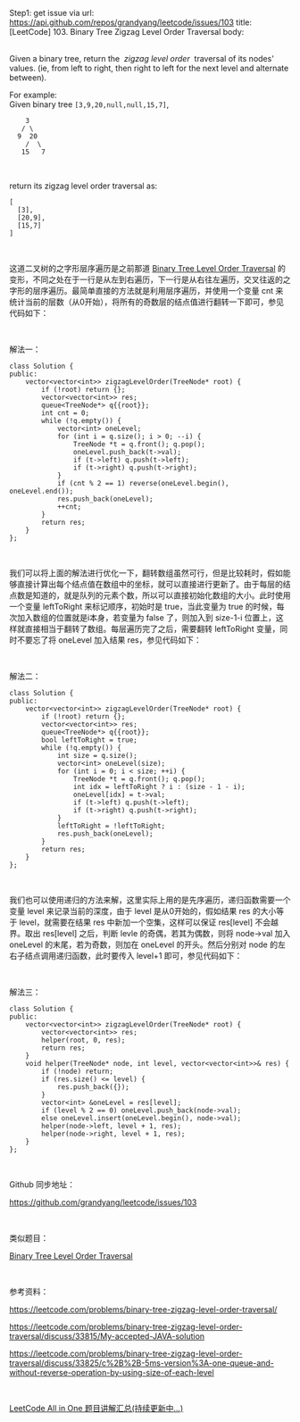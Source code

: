 Step1: get issue via url: https://api.github.com/repos/grandyang/leetcode/issues/103 
 title:[LeetCode] 103. Binary Tree Zigzag Level Order Traversal 
 body:  
  

Given a binary tree, return the  _zigzag level order_  traversal of its nodes' values. (ie, from left to right, then right to left for the next level and alternate between).

For example:  
Given binary tree `[3,9,20,null,null,15,7]`,
    
    
        3
       / \
      9  20
        /  \
       15   7
    

 

return its zigzag level order traversal as:
    
    
    [
      [3],
      [20,9],
      [15,7]
    ]

 

这道二叉树的之字形层序遍历是之前那道 [Binary Tree Level Order Traversal](http://www.cnblogs.com/grandyang/p/4051321.html) 的变形，不同之处在于一行是从左到右遍历，下一行是从右往左遍历，交叉往返的之字形的层序遍历。最简单直接的方法就是利用层序遍历，并使用一个变量 cnt 来统计当前的层数（从0开始），将所有的奇数层的结点值进行翻转一下即可，参见代码如下：

 

解法一：
    
    
    class Solution {
    public:
        vector<vector<int>> zigzagLevelOrder(TreeNode* root) {
            if (!root) return {};
            vector<vector<int>> res;
            queue<TreeNode*> q{{root}};
            int cnt = 0;
            while (!q.empty()) {
                vector<int> oneLevel;
                for (int i = q.size(); i > 0; --i) {
                    TreeNode *t = q.front(); q.pop();
                    oneLevel.push_back(t->val);
                    if (t->left) q.push(t->left);
                    if (t->right) q.push(t->right);
                }
                if (cnt % 2 == 1) reverse(oneLevel.begin(), oneLevel.end());
                res.push_back(oneLevel);
                ++cnt;
            }
            return res;
        }
    };

 

我们可以将上面的解法进行优化一下，翻转数组虽然可行，但是比较耗时，假如能够直接计算出每个结点值在数组中的坐标，就可以直接进行更新了。由于每层的结点数是知道的，就是队列的元素个数，所以可以直接初始化数组的大小。此时使用一个变量 leftToRight 来标记顺序，初始时是 true，当此变量为 true 的时候，每次加入数组的位置就是i本身，若变量为 false 了，则加入到 size-1-i 位置上，这样就直接相当于翻转了数组。每层遍历完了之后，需要翻转 leftToRight 变量，同时不要忘了将 oneLevel 加入结果 res，参见代码如下：[  
](https://leetcode.com/problems/binary-tree-zigzag-level-order-traversal/discuss/33825/c%2B%2B-5ms-version%3A-one-queue-and-without-reverse-operation-by-using-size-of-each-level)

 

解法二：
    
    
    class Solution {
    public:
        vector<vector<int>> zigzagLevelOrder(TreeNode* root) {
            if (!root) return {};
            vector<vector<int>> res;
            queue<TreeNode*> q{{root}};
            bool leftToRight = true;
            while (!q.empty()) {
                int size = q.size();
                vector<int> oneLevel(size);
                for (int i = 0; i < size; ++i) {
                    TreeNode *t = q.front(); q.pop();
                    int idx = leftToRight ? i : (size - 1 - i);
                    oneLevel[idx] = t->val;
                    if (t->left) q.push(t->left);
                    if (t->right) q.push(t->right);
                }
                leftToRight = !leftToRight;
                res.push_back(oneLevel);
            }
            return res;
        }
    };

 

我们也可以使用递归的方法来解，这里实际上用的是先序遍历，递归函数需要一个变量 level 来记录当前的深度，由于 level 是从0开始的，假如结果 res 的大小等于 level，就需要在结果 res 中新加一个空集，这样可以保证 res[level] 不会越界。取出 res[level] 之后，判断 levle 的奇偶，若其为偶数，则将 node->val 加入 oneLevel 的末尾，若为奇数，则加在 oneLevel 的开头。然后分别对 node 的左右子结点调用递归函数，此时要传入 level+1 即可，参见代码如下：

 

解法三：
    
    
    class Solution {
    public:
        vector<vector<int>> zigzagLevelOrder(TreeNode* root) {
            vector<vector<int>> res;
            helper(root, 0, res);
            return res;
        }
        void helper(TreeNode* node, int level, vector<vector<int>>& res) {
            if (!node) return;
            if (res.size() <= level) {
                res.push_back({});
            }
            vector<int> &oneLevel = res[level];
            if (level % 2 == 0) oneLevel.push_back(node->val);
            else oneLevel.insert(oneLevel.begin(), node->val);
            helper(node->left, level + 1, res);
            helper(node->right, level + 1, res);
        }
    };

 

Github 同步地址：

<https://github.com/grandyang/leetcode/issues/103>

 

类似题目：

[Binary Tree Level Order Traversal](http://www.cnblogs.com/grandyang/p/4051321.html)

 

参考资料：

<https://leetcode.com/problems/binary-tree-zigzag-level-order-traversal/>

<https://leetcode.com/problems/binary-tree-zigzag-level-order-traversal/discuss/33815/My-accepted-JAVA-solution>

<https://leetcode.com/problems/binary-tree-zigzag-level-order-traversal/discuss/33825/c%2B%2B-5ms-version%3A-one-queue-and-without-reverse-operation-by-using-size-of-each-level>

 

[LeetCode All in One 题目讲解汇总(持续更新中...)](http://www.cnblogs.com/grandyang/p/4606334.html)
